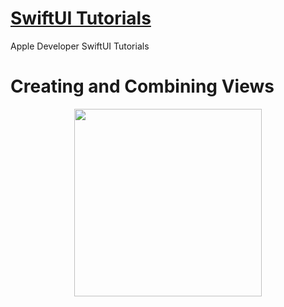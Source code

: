 # [SwiftUI Tutorials](https://developer.apple.com/tutorials/swiftui/creating-and-combining-views)

Apple Developer SwiftUI Tutorials

# Creating and Combining Views

<p align="center">
    <img width="300" src="https://user-images.githubusercontent.com/60697742/129433253-bd7a6819-9c7e-4cf0-a60a-295fce7daefe.png">
</p>